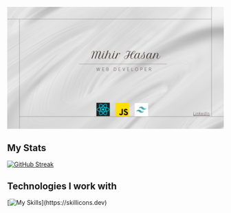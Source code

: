 [![Local Image](images/banner.png)](https://www.linkedin.com/in/mihir-hasan-130767283)

## My Stats 
[![GitHub Streak](https://github-readme-streak-stats.herokuapp.com?user=mihir-x&theme=transparent)](https://git.io/streak-stats)



## Technologies I work with
[![My Skills](https://skillicons.dev/icons?i=react,js,tailwind,html,css,firebase,mongodb,express,nodejs,)](https://skillicons.dev)



